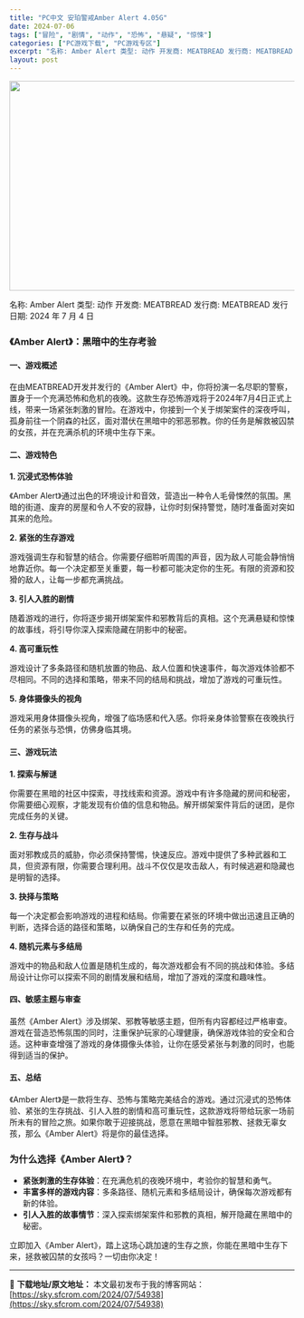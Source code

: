 ```yaml
---
title: "PC中文 安珀警戒Amber Alert 4.05G"
date: 2024-07-06
tags: ["冒险", "剧情", "动作", "恐怖", "悬疑", "惊悚"]
categories: ["PC游戏下载", "PC游戏专区"]
excerpt: "名称: Amber Alert 类型: 动作 开发商: MEATBREAD 发行商: MEATBREAD 发行日期: 2024 年 7 月 4 日 《Amber Alert》：黑暗中的生存考验 一、游戏概述 在由MEATBREAD开发并发行的《Amber Alert》中，你将扮演一名尽职的警察，置身&hellip;"
layout: post
---
```


<img class="size-full wp-image-54939 aligncenter" src="https://sky.sfcrom.com/wp-content/uploads/2024/07/2024070523494510.webp" alt="" width="660" height="370" />

名称: Amber Alert
类型: 动作
开发商: MEATBREAD
发行商: MEATBREAD
发行日期: 2024 年 7 月 4 日
<h3>《Amber Alert》：黑暗中的生存考验</h3>
<h4>一、游戏概述</h4>
在由MEATBREAD开发并发行的《Amber Alert》中，你将扮演一名尽职的警察，置身于一个充满恐怖和危机的夜晚。这款生存恐怖游戏将于2024年7月4日正式上线，带来一场紧张刺激的冒险。在游戏中，你接到一个关于绑架案件的深夜呼叫，孤身前往一个阴森的社区，面对潜伏在黑暗中的邪恶邪教。你的任务是解救被囚禁的女孩，并在充满杀机的环境中生存下来。
<h4>二、游戏特色</h4>
<strong>1. 沉浸式恐怖体验</strong>

《Amber Alert》通过出色的环境设计和音效，营造出一种令人毛骨悚然的氛围。黑暗的街道、废弃的房屋和令人不安的寂静，让你时刻保持警觉，随时准备面对突如其来的危险。

<strong>2. 紧张的生存游戏</strong>

游戏强调生存和智慧的结合。你需要仔细聆听周围的声音，因为敌人可能会静悄悄地靠近你。每一个决定都至关重要，每一秒都可能决定你的生死。有限的资源和狡猾的敌人，让每一步都充满挑战。

<strong>3. 引人入胜的剧情</strong>

随着游戏的进行，你将逐步揭开绑架案件和邪教背后的真相。这个充满悬疑和惊悚的故事线，将引导你深入探索隐藏在阴影中的秘密。

<strong>4. 高可重玩性</strong>

游戏设计了多条路径和随机放置的物品、敌人位置和快速事件，每次游戏体验都不尽相同。不同的选择和策略，带来不同的结局和挑战，增加了游戏的可重玩性。

<strong>5. 身体摄像头的视角</strong>

游戏采用身体摄像头视角，增强了临场感和代入感。你将亲身体验警察在夜晚执行任务的紧张与恐惧，仿佛身临其境。
<h4>三、游戏玩法</h4>
<strong>1. 探索与解谜</strong>

你需要在黑暗的社区中探索，寻找线索和资源。游戏中有许多隐藏的房间和秘密，你需要细心观察，才能发现有价值的信息和物品。解开绑架案件背后的谜团，是你完成任务的关键。

<strong>2. 生存与战斗</strong>

面对邪教成员的威胁，你必须保持警惕，快速反应。游戏中提供了多种武器和工具，但资源有限，你需要合理利用。战斗不仅仅是攻击敌人，有时候逃避和隐藏也是明智的选择。

<strong>3. 抉择与策略</strong>

每一个决定都会影响游戏的进程和结局。你需要在紧张的环境中做出迅速且正确的判断，选择合适的路径和策略，以确保自己的生存和任务的完成。

<strong>4. 随机元素与多结局</strong>

游戏中的物品和敌人位置是随机生成的，每次游戏都会有不同的挑战和体验。多结局设计让你可以探索不同的剧情发展和结局，增加了游戏的深度和趣味性。
<h4>四、敏感主题与审查</h4>
虽然《Amber Alert》涉及绑架、邪教等敏感主题，但所有内容都经过严格审查。游戏在营造恐怖氛围的同时，注重保护玩家的心理健康，确保游戏体验的安全和合适。这种审查增强了游戏的身体摄像头体验，让你在感受紧张与刺激的同时，也能得到适当的保护。
<h4>五、总结</h4>
《Amber Alert》是一款将生存、恐怖与策略完美结合的游戏。通过沉浸式的恐怖体验、紧张的生存挑战、引人入胜的剧情和高可重玩性，这款游戏将带给玩家一场前所未有的冒险之旅。如果你敢于迎接挑战，愿意在黑暗中智胜邪教、拯救无辜女孩，那么《Amber Alert》将是你的最佳选择。
<h3>为什么选择《Amber Alert》？</h3>
<ul>
 	<li><strong>紧张刺激的生存体验</strong>：在充满危机的夜晚环境中，考验你的智慧和勇气。</li>
 	<li><strong>丰富多样的游戏内容</strong>：多条路径、随机元素和多结局设计，确保每次游戏都有新的体验。</li>
 	<li><strong>引人入胜的故事情节</strong>：深入探索绑架案件和邪教的真相，解开隐藏在黑暗中的秘密。</li>
</ul>
立即加入《Amber Alert》，踏上这场心跳加速的生存之旅，你能在黑暗中生存下来，拯救被囚禁的女孩吗？一切由你决定！

---
📖 **下载地址/原文地址：** 本文最初发布于我的博客网站：[https://sky.sfcrom.com/2024/07/54938](https://sky.sfcrom.com/2024/07/54938)
